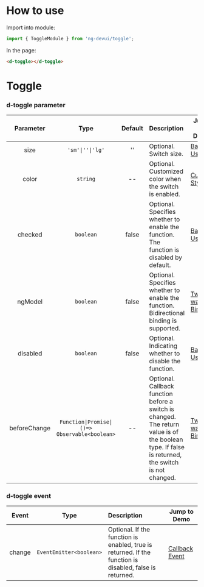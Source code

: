 # How to use
Import into module:
```ts
import { ToggleModule } from 'ng-devui/toggle';
```

In the page:
```html
<d-toggle></d-toggle>
```
# Toggle

### d-toggle parameter

| Parameter | Type | Default | Description | Jump to Demo |
| :----------: | :-----------------------------: | :---: | :-------------------------------------------------------------------------- | ------------------------------------------- |
| size | `'sm'\|''\|'lg'` |'' | Optional. Switch size. | [Basic Usage](demo#basic-usage) |
| color | `string` | -- | Optional. Customized color when the switch is enabled. | [Custom Style](demo#custom) |
| checked | `boolean` | false | Optional. Specifies whether to enable the function. The function is disabled by default. | [Basic Usage](demo#basic-usage) |
| ngModel | `boolean` | false | Optional. Specifies whether to enable the function. Bidirectional binding is supported. | [Two-way Binding](demo#two-binding) |
| disabled | `boolean` | false | Optional. Indicating whether to disable the function. | [Basic Usage](demo#basic-usage) |
| beforeChange | `Function\|Promise\|()=> Observable<boolean>` | -- |Optional. Callback function before a switch is changed. The return value is of the boolean type. If false is returned, the switch is not changed. | [Two-way Binding](demo#two-binding) |

### d-toggle event

| Event | Type | Description | Jump to Demo |
| :----: | :---------------------: | :------------------------------------ | ------------------------------------------- |
| change | `EventEmitter<boolean>` | Optional. If the function is enabled, true is returned. If the function is disabled, false is returned. | [Callback Event](demo#callback) |
